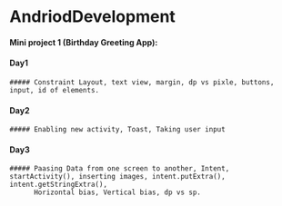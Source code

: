 # AndriodDevelopment

 #### Mini project 1 (Birthday Greeting App):
   #### Day1
    ##### Constraint Layout, text view, margin, dp vs pixle, buttons, input, id of elements.
    
   #### Day2
    ##### Enabling new activity, Toast, Taking user input
    
   #### Day3
    ##### Paasing Data from one screen to another, Intent, startActivity(), inserting images, intent.putExtra(), intent.getStringExtra(),
          Horizontal bias, Vertical bias, dp vs sp.
          
    
